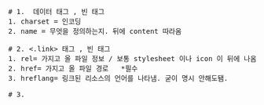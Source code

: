 <PRE># 1. <meta> 데이터 태그 , 빈 태그
1. charset = 인코딩
2. name = 무엇을 정의하는지. 뒤에 content 따라옴

# 2. <.link> 태그 , 빈 태그
1. rel= 가지고 올 파일 정보 / 보통 stylesheet 이나 icon 이 뒤에 나옴 *필수
2. href= 가지고 올 파일 경로   *필수
3. hreflang= 링크된 리소스의 언어를 나타냄. 굳이 명시 안해도됌.

# 3. <style> 태그 , 기본적으로 head 에 작성 , body 에도 가능은 함.

# 4. <type> 태그 , 생략 가능. 

# 5. <base> 태그 = 문서에 포함된 모든 상대 URL들의 기준 URL을 나타낸다.
보통 LINK 태그위에 작성 합니다.
문서를 찾을 때 기본 시작점은 파일의 폴더지만, 
base 태그를 통해 다른 폴더로 바꿀 수 있음. 한번만 작성할 수 있음.</PRE>

